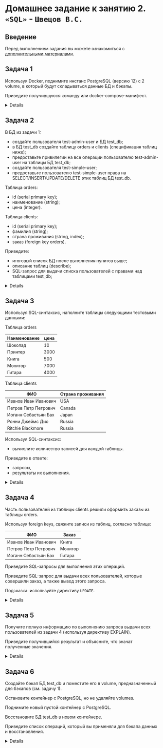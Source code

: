 # Домашнее задание к занятию 2. `«SQL»` - `Швецов В.С.`

## Введение

Перед выполнением задания вы можете ознакомиться с 
[дополнительными материалами](https://github.com/netology-code/virt-homeworks/blob/virt-11/additional/README.md).

## Задача 1

Используя Docker, поднимите инстанс PostgreSQL (версию 12) c 2 volume, 
в который будут складываться данные БД и бэкапы.

Приведите получившуюся команду или docker-compose-манифест.

<details>

```docker
docker run --name postgre1 -d -e POSTGRES_HOST_AUTH_METHOD=trust -v C:/Temp/sql_base:/var/lib/postgresql/data -v C:/Temp/sql_backup:/tmp/backup postgres:12
```
`- e POSTGRES_HOST_AUTH_METHOD=trust` - устанавливает переменную окружения `POSTGRES_HOST_AUTH_METHOD` в значение `trust`. Это означает, что аутентификация хоста будет доверенной, что позволяет подключаться к серверу PostgreSQL без аутентификации.

`-v C:/Temp/sql_base:/var/lib/postgresql/data` - монтирует каталог `C:/Temp/sql_base` с хост-системы в каталог `/var/lib/postgresql/data` внутри контейнера. 

`-v C:/Temp/sql_backup:/tmp/backup` - монтирует каталог `C:/Temp/sql_backup` с хост-системы в каталог `/tmp/backup внутри контейнера`.

![Screnshot](https://github.com/vladshvetsov/MyNetology/blob/main/JPG/bd-dev-homeworks/db-02-sql/1.jpeg)

Это позволяет хранить данные PostgreSQL на хост-системе.

</details>

## Задача 2

В БД из задачи 1: 

- создайте пользователя test-admin-user и БД test_db;
- в БД test_db создайте таблицу orders и clients (спeцификация таблиц ниже);
- предоставьте привилегии на все операции пользователю test-admin-user на таблицы БД test_db;
- создайте пользователя test-simple-user;
- предоставьте пользователю test-simple-user права на SELECT/INSERT/UPDATE/DELETE этих таблиц БД test_db.

Таблица orders:

- id (serial primary key);
- наименование (string);
- цена (integer).

Таблица clients:

- id (serial primary key);
- фамилия (string);
- страна проживания (string, index);
- заказ (foreign key orders).

Приведите:

- итоговый список БД после выполнения пунктов выше;
- описание таблиц (describe);
- SQL-запрос для выдачи списка пользователей с правами над таблицами test_db;



<details>

Подключаемся к Docker-контейнеру:

```docker
docker exec -it postgre1 psql -U postgres
```

Создаем пользователя test_admin:
```sql
CREATE USER test_admin WITH PASSWORD '12345678';
```
Создаем БД:
```sql
CREATE DATABASE test_db;
```
Переключаем БД:
```sql
\c test_db
```

Cоздаем таблицы orders, clients:

```sql
CREATE TABLE orders (
    id SERIAL PRIMARY KEY,
    наименование VARCHAR,
    цена INTEGER
);

CREATE TABLE clients (
    id SERIAL PRIMARY KEY,
    фамилия VARCHAR,
    страна_проживания VARCHAR,
    заказ_id INT REFERENCES orders(id)
);

CREATE INDEX country_index ON clients (страна_проживания);
```

Предоставляем привилегии на все операции пользователю test-admin-user на таблицы БД test_db;
```sql
GRANT ALL ON orders, clients TO "test_admin";
```
Создайте пользователя test-simple-user;
```sql
CREATE USER test_user WITH PASSWORD '123456';
```
Предоставьте пользователю test-simple-user права на SELECT/INSERT/UPDATE/DELETE этих таблиц БД test_db.
```sql
GRANT SELECT,INSERT,UPDATE,DELETE ON orders, clients to "test_user";
```
Приведите:

- итоговый список БД после выполнения пунктов выше;
```sql
SELECT datname FROM pg_database;
```
![Screnshot](https://github.com/vladshvetsov/MyNetology/blob/main/JPG/bd-dev-homeworks/db-02-sql/2.jpeg)

- описание таблиц (describe);
```sql
\d+ clients
```
![Screnshot](https://github.com/vladshvetsov/MyNetology/blob/main/JPG/bd-dev-homeworks/db-02-sql/3.jpeg)

```sql
\d+ orders
```
![Screnshot](https://github.com/vladshvetsov/MyNetology/blob/main/JPG/bd-dev-homeworks/db-02-sql/4.jpeg)

- SQL-запрос для выдачи списка пользователей с правами над таблицами test_db:

```sql
SELECT table_name,grantee,privilege_type 
FROM information_schema.table_privileges
WHERE table_schema NOT IN ('information_schema','pg_catalog');
```
![Screnshot](https://github.com/vladshvetsov/MyNetology/blob/main/JPG/bd-dev-homeworks/db-02-sql/5.jpeg)

</details>

## Задача 3

Используя SQL-синтаксис, наполните таблицы следующими тестовыми данными:

Таблица orders

|Наименование|цена|
|------------|----|
|Шоколад| 10 |
|Принтер| 3000 |
|Книга| 500 |
|Монитор| 7000|
|Гитара| 4000|

Таблица clients

|ФИО|Страна проживания|
|------------|----|
|Иванов Иван Иванович| USA |
|Петров Петр Петрович| Canada |
|Иоганн Себастьян Бах| Japan |
|Ронни Джеймс Дио| Russia|
|Ritchie Blackmore| Russia|

Используя SQL-синтаксис:
- вычислите количество записей для каждой таблицы.

Приведите в ответе:

- запросы,
- результаты их выполнения.

<details>

```sql
INSERT INTO orders (наименование,цена) VALUES
('Шоколад',10),
('Принтер',3000),
('Книга',500),
('Монитор',7000),
('Гитара',4000);
```

![Screnshot](https://github.com/vladshvetsov/MyNetology/blob/main/JPG/bd-dev-homeworks/db-02-sql/6.jpeg)


```sql
ALTER TABLE clients ALTER COLUMN заказ_id DROP NOT NULL;
```

```sql
INSERT INTO clients (фамилия,страна_проживания,заказ_id) VALUES
('Иванов Иван Иванович','USA',NULL),
('Петров Петр Петрович','Canada',NULL),
('Иоганн Себастьян Бах','Japan',NULL),
('Ронни Джеймс Дио','Russia',NULL),
('Ritchie Blackmore','Russia',NULL);
```

![Screnshot](https://github.com/vladshvetsov/MyNetology/blob/main/JPG/bd-dev-homeworks/db-02-sql/7.jpeg)

Количество записей для таблиц:
```sql
select count(*) from clients;
```
![Screnshot](https://github.com/vladshvetsov/MyNetology/blob/main/JPG/bd-dev-homeworks/db-02-sql/8.jpeg)

```sql
select count(*) from orders;
```
![Screnshot](https://github.com/vladshvetsov/MyNetology/blob/main/JPG/bd-dev-homeworks/db-02-sql/9.jpeg)

</details>

## Задача 4

Часть пользователей из таблицы clients решили оформить заказы из таблицы orders.

Используя foreign keys, свяжите записи из таблиц, согласно таблице:

|ФИО|Заказ|
|------------|----|
|Иванов Иван Иванович| Книга |
|Петров Петр Петрович| Монитор |
|Иоганн Себастьян Бах| Гитара |

Приведите SQL-запросы для выполнения этих операций.

Приведите SQL-запрос для выдачи всех пользователей, которые совершили заказ, а также вывод этого запроса.
 
Подсказка: используйте директиву `UPDATE`.

<details>

Запросы на изменение:

```sql
UPDATE clients
SET заказ_id = (SELECT id FROM orders WHERE наименование = 'Книга')
WHERE фамилия = 'Иванов Иван Иванович';

UPDATE clients
SET заказ_id = (SELECT id FROM orders WHERE наименование = 'Монитор')
WHERE фамилия = 'Петров Петр Петрович';

UPDATE clients
SET заказ_id = (SELECT id FROM orders WHERE наименование = 'Гитара')
WHERE фамилия = 'Иоганн Себастьян Бах';
```

![Screnshot](https://github.com/vladshvetsov/MyNetology/blob/main/JPG/bd-dev-homeworks/db-02-sql/10.jpeg)


```sql
select * from clients;
```

![Screnshot](https://github.com/vladshvetsov/MyNetology/blob/main/JPG/bd-dev-homeworks/db-02-sql/11.jpeg)

```sql
select * from orders;
```

![Screnshot](https://github.com/vladshvetsov/MyNetology/blob/main/JPG/bd-dev-homeworks/db-02-sql/12.jpeg)

</details>

## Задача 5

Получите полную информацию по выполнению запроса выдачи всех пользователей из задачи 4 
(используя директиву EXPLAIN).

Приведите получившийся результат и объясните, что значат полученные значения.

<details>


```sql
EXPLAIN select * from clients;
```

![Screnshot](https://github.com/vladshvetsov/MyNetology/blob/main/JPG/bd-dev-homeworks/db-02-sql/13.jpeg)


**Seq Scan** — означает, что используется последовательное, блок за блоком, чтение данных таблицы clients

**Cost** - некая виртуальная величина призванная оценить затратность операции. Первое значение 0.00 — затраты на получение первой строки. Второе — 18.10 — затраты на получение всех строк.

Единица измерения **cost** – «извлечение одной страницы в последовательном (sequential) порядке». То есть оценивается и время, и использование ресурсов.

**rows** — приблизительное количество возвращаемых строк при выполнении операции Seq Scan. Это значение возвращает планировщик.

**width** - это оценка PostgreSQL того, сколько, в среднем, байт содержится в одной строке, возвращенной в рамках данной операции

Вывод этой информации - ожидания планировщика.

Если дать команду analyze и повторить запрос, то количество строк будет более реалистичным, и cost поменяется - потому что БД проведёт анализ.

</details>

## Задача 6

Создайте бэкап БД test_db и поместите его в volume, предназначенный для бэкапов (см. задачу 1).

Остановите контейнер с PostgreSQL, но не удаляйте volumes.

Поднимите новый пустой контейнер с PostgreSQL.

Восстановите БД test_db в новом контейнере.

Приведите список операций, который вы применяли для бэкапа данных и восстановления. 

<details>



Создаем бэкап ролей из контейнера postgre1:

```docker
docker exec -it postgre1 pg_dumpall -U postgres --roles-only -f /tmp/backup/roles.sql
```

Создаем бэкап БД из контейнера postgre1:

```docker
docker exec -it postgre1 pg_dump -h localhost -U postgres -F t -f /tmp/backup/backup_1.tar test_db
```

Запускаем новый докер-контейнер postgre2:

```docker
docker run --name postgre2 -d -e POSTGRES_HOST_AUTH_METHOD=trust -v C:/Temp/sql2_base:/var/lib/postgresql/data -v C:/Temp/sql2_backup:/tmp/backup postgres:12
```

![Screnshot](https://github.com/vladshvetsov/MyNetology/blob/main/JPG/bd-dev-homeworks/db-02-sql/16.jpeg)

![Screnshot](https://github.com/vladshvetsov/MyNetology/blob/main/JPG/bd-dev-homeworks/db-02-sql/17.jpeg)


Создаем БД в докер-контейнере postgre2:

```docker
docker exec -it postgre2 psql -U postgres -c "CREATE DATABASE test_db WITH ENCODING='UTF-8';"
```
Восстаналвиваем роли из бэкапа:

```docker
docker exec -it postgre2 psql -U postgres -f /tmp/backup/roles.sql                   
```
Восстанавлием БД из бэкапа:

```sql
docker exec -it postgre2 pg_restore -U postgres -Ft -v -d test_db /tmp/backup/backup_1.tar
```

![Screnshot](https://github.com/vladshvetsov/MyNetology/blob/main/JPG/bd-dev-homeworks/db-02-sql/15.jpeg)

</details>
